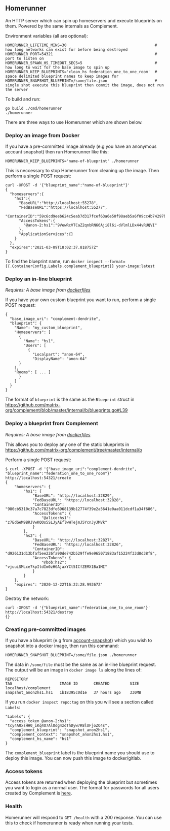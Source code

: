 ## Homerunner

An HTTP server which can spin up homeservers and execute blueprints on them. Powered by the same internals as Complement.

Environment variables (all are optional):
```
HOMERUNNER_LIFETIME_MINS=30                                       # how long networks can exist for before being destroyed
HOMERUNNER_PORT=54321                                             # port to listen on
HOMERUNNER_SPAWN_HS_TIMEOUT_SECS=5                                # how long to wait for the base image to spin up
HOMERUNNER_KEEP_BLUEPRINTS='clean_hs federation_one_to_one_room'  # space delimited blueprint names to keep images for
HOMERUNNER_SNAPSHOT_BLUEPRINT=/some/file.json                     # single shot execute this blueprint then commit the image, does not run the server
```

To build and run:
```
go build ./cmd/homerunner
./homerunner
```

There are three ways to use Homerunner which are shown below.

### Deploy an image from Docker

If you have a pre-committed image already (e.g you have an anonymous account snapshot) then run Homerunner like this:
```
HOMERUNNER_KEEP_BLUEPRINTS='name-of-blueprint' ./homerunner
```
This is neccessary to stop Homerunner from cleaning up the image. Then perform a single POST request:
```
curl -XPOST -d '{"blueprint_name":"name-of-blueprint"}'
{
  "homeservers":{
    "hs1":{
      "BaseURL":"http://localhost:55278",
      "FedBaseURL":"https://localhost:55277",
      "ContainerID":"59c6cd9eeb624c5eab7d317fcef63a6e50f98aeb5a6f09cc4b74297bfecb9211",
      "AccessTokens":{
        "@anon-2:hs1":"9VewRcVTCaZ2qnbRN66Aji8l6i-dVlmlLDx44vRUQVI"
      },
      "ApplicationServices":{}
    }
  },
  "expires":"2021-03-09T18:02:37.818757Z"
}
```

To find the blueprint name, run `docker inspect --format={{.ContainerConfig.Labels.complement_blueprint}} your-image:latest`

### Deploy an in-line blueprint

*Requires: A base image from [dockerfiles](https://github.com/matrix-org/complement/tree/master/dockerfiles)*

If you have your own custom blueprint you want to run, perform a single POST request:
```
{
  "base_image_uri": "complement-dendrite",
  "blueprint": {
    "Name": "my_custom_blueprint",
    "Homeservers": [
      {
        "Name": "hs1",
        "Users": [
          {
            "Localpart": "anon-64",
            "DisplayName": "anon-64"
	  }
	],
	"Rooms": [ ... ]
      }
    ]
  }
}
```
The format of `blueprint` is the same as the `Blueprint` struct in https://github.com/matrix-org/complement/blob/master/internal/b/blueprints.go#L39

### Deploy a blueprint from Complement

*Requires: A base image from [dockerfiles](https://github.com/matrix-org/complement/tree/master/dockerfiles)*

This allows you to deploy any one of the static blueprints in https://github.com/matrix-org/complement/tree/master/internal/b

Perform a single POST request:

```
$ curl -XPOST -d '{"base_image_uri":"complement-dendrite", "blueprint_name":"federation_one_to_one_room"}' http://localhost:54321/create
{
	"homeservers": {
		"hs1": {
			"BaseURL": "http://localhost:32829",
			"FedBaseURL": "https://localhost:32828",
			"ContainerID": "980cb5310c37a7c7823dfe6968139b12774f39e2a5641e0aa011dcdf1a34f686",
			"AccessTokens": {
				"@alice:hs1": "z7EdGeM9BRJVwKQOs5SLJyAEflwWTejmJ5YcnJyJMVk"
			}
		},
		"hs2": {
			"BaseURL": "http://localhost:32827",
			"FedBaseURL": "https://localhost:32826",
			"ContainerID": "d926131d13bfaf5ee226fa90de742b529ffe9e965071883af15224f33d8d38f8",
			"AccessTokens": {
				"@bob:hs2": "vjuuiSMLce7kpItdIm0zHGAjaxYCt5ICfZEMX1Ba1MI"
			}
		}
	},
	"expires": "2020-12-22T16:22:28.99267Z"
}
```

Destroy the network:
```
curl -XPOST -d '{"blueprint_name":"federation_one_to_one_room"}' http://localhost:54321/destroy                                       
{}
```

### Creating pre-committed images

If you have a blueprint (e.g from [account-snapshot](https://github.com/matrix-org/complement/tree/master/cmd/account-snapshot)) which you wish to snapshot into a docker image, then run this command:
```
HOMERUNNER_SNAPSHOT_BLUEPRINT=/some/file.json ./homerunner
```
The data in `/some/file` must be the same as an in-line blueprint request. The output will be an image in `docker image ls` along the lines of:
```
REPOSITORY                                                             TAG                     IMAGE ID       CREATED         SIZE
localhost/complement                                                   snapshot_anon2hs1.hs1   1b18395c0d1e   37 hours ago    330MB
```
If you run `docker inspect repo:tag` on this you will see a section called `Labels`:
```
"Labels": {
  "access_token_@anon-2:hs1": "tcy4A0xsHH0_iKq4O7AlOdg4zdThDyw7R8lUFjoZO4s",
  "complement_blueprint": "snapshot_anon2hs1",
  "complement_context": "snapshot_anon2hs1.hs1",
  "complement_hs_name": "hs1"
}
```
The `complement_blueprint` label is the blueprint name you should use to deploy this image. You can now push this image to docker/gitlab.


### Access tokens

Access tokens are returned when deploying the blueprint but sometimes you want to login as a normal user. The format for passwords for all users created by Complement is [here](https://github.com/matrix-org/complement/blob/fc87b081ac9dd3c8e52bcd2ed155bc8d49ce6d56/internal/instruction/runner.go#L415).

### Health

Homerunner will respond to `GET /health` with a 200 response. You can use this to check if homerunner is ready when running your tests.